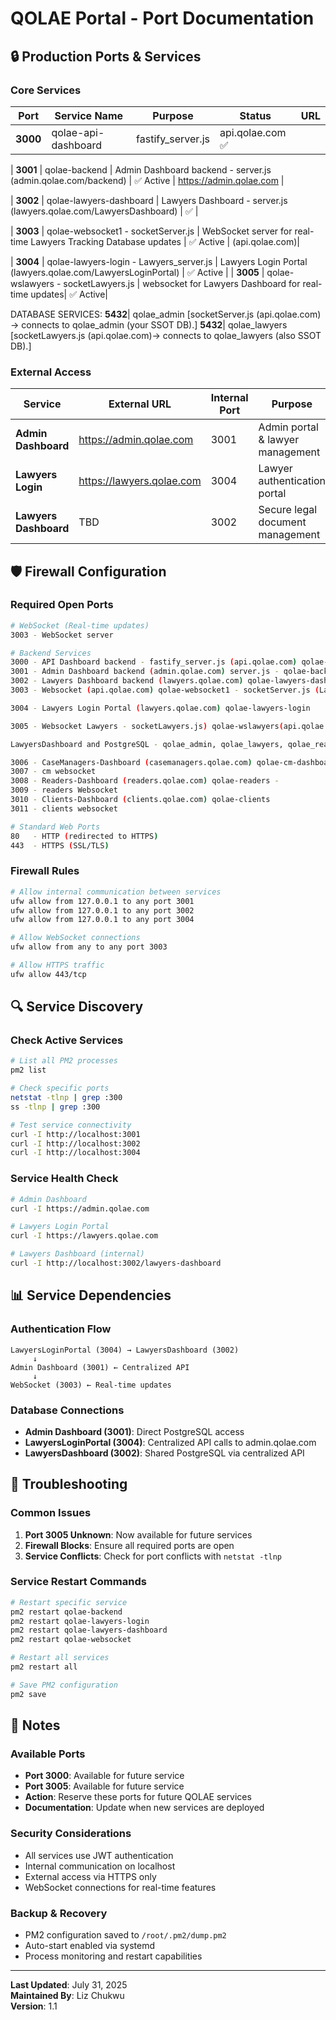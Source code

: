 # QOLAE Portal - Port Documentation

## 🔒 **Production Ports & Services**

### **Core Services**
| Port | Service Name | Purpose | Status | URL |
|------|--------------|---------|--------|-----|
| **3000** | qolae-api-dashboard |fastify_server.js | api.qolae.com ✅

| **3001** | qolae-backend | Admin Dashboard backend - server.js (admin.qolae.com/backend) | ✅ Active | https://admin.qolae.com |

| **3002** | qolae-lawyers-dashboard | Lawyers Dashboard - server.js (lawyers.qolae.com/LawyersDashboard) | ✅ |

| **3003** | qolae-websocket1 - socketServer.js | WebSocket server for real-time Lawyers Tracking Database updates | ✅ Active | (api.qolae.com)|

| **3004** | qolae-lawyers-login - Lawyers_server.js | Lawyers Login Portal (lawyers.qolae.com/LawyersLoginPortal) | ✅ Active
|
| **3005** | qolae-wslawyers - socketLawyers.js | websocket for Lawyers Dashboard for real-time updates| ✅ Active|


DATABASE SERVICES: 
**5432**| qolae_admin [socketServer.js (api.qolae.com) → connects to qolae_admin (your SSOT DB).]
**5432**| qolae_lawyers [socketLawyers.js (api.qolae.com)-> connects to qolae_lawyers (also SSOT DB).]

### **External Access**
| Service | External URL | Internal Port | Purpose |
|---------|--------------|---------------|---------|
| **Admin Dashboard** | https://admin.qolae.com | 3001 | Admin portal & lawyer management |
| **Lawyers Login** | https://lawyers.qolae.com | 3004 | Lawyer authentication portal |
| **Lawyers Dashboard** | TBD | 3002 | Secure legal document management |

## 🛡️ **Firewall Configuration**

### **Required Open Ports**
```bash
# WebSocket (Real-time updates)
3003 - WebSocket server

# Backend Services
3000 - API Dashboard backend - fastify_server.js (api.qolae.com) qolae-api-dashboard
3001 - Admin Dashboard backend (admin.qolae.com) server.js - qolae-backend
3002 - Lawyers Dashboard backend (lawyers.qolae.com) qolae-lawyers-dashboard - server.js
3003 - Websocket (api.qolae.com) qolae-websocket1 - socketServer.js (LawyersTrackingDatabase) and PostgreSQL

3004 - Lawyers Login Portal (lawyers.qolae.com) qolae-lawyers-login

3005 - Websocket Lawyers - socketLawyers.js) qolae-wslawyers(api.qolae.com) 

LawyersDashboard and PostgreSQL - qolae_admin, qolae_lawyers, qolae_readers, qolae_casemanagers, qolae_clients

3006 - CaseManagers-Dashboard (casemanagers.qolae.com) qolae-cm-dashboard - server.js
3007 - cm websocket
3008 - Readers-Dashboard (readers.qolae.com) qolae-readers - 
3009 - readers Websocket 
3010 - Clients-Dashboard (clients.qolae.com) qolae-clients 
3011 - clients websocket

# Standard Web Ports
80   - HTTP (redirected to HTTPS)
443  - HTTPS (SSL/TLS)
```

### **Firewall Rules**
```bash
# Allow internal communication between services
ufw allow from 127.0.0.1 to any port 3001
ufw allow from 127.0.0.1 to any port 3002
ufw allow from 127.0.0.1 to any port 3004

# Allow WebSocket connections
ufw allow from any to any port 3003

# Allow HTTPS traffic
ufw allow 443/tcp
```

## 🔍 **Service Discovery**

### **Check Active Services**
```bash
# List all PM2 processes
pm2 list

# Check specific ports
netstat -tlnp | grep :300
ss -tlnp | grep :300

# Test service connectivity
curl -I http://localhost:3001
curl -I http://localhost:3002
curl -I http://localhost:3004
```

### **Service Health Check**
```bash
# Admin Dashboard
curl -I https://admin.qolae.com

# Lawyers Login Portal
curl -I https://lawyers.qolae.com

# Lawyers Dashboard (internal)
curl -I http://localhost:3002/lawyers-dashboard
```

## 📊 **Service Dependencies**

### **Authentication Flow**
```
LawyersLoginPortal (3004) → LawyersDashboard (3002)
     ↓
Admin Dashboard (3001) ← Centralized API
     ↓
WebSocket (3003) ← Real-time updates
```

### **Database Connections**
- **Admin Dashboard (3001)**: Direct PostgreSQL access
- **LawyersLoginPortal (3004)**: Centralized API calls to admin.qolae.com
- **LawyersDashboard (3002)**: Shared PostgreSQL via centralized API

## 🔧 **Troubleshooting**

### **Common Issues**
1. **Port 3005 Unknown**: Now available for future services
2. **Firewall Blocks**: Ensure all required ports are open
3. **Service Conflicts**: Check for port conflicts with `netstat -tlnp`

### **Service Restart Commands**
```bash
# Restart specific service
pm2 restart qolae-backend
pm2 restart qolae-lawyers-login
pm2 restart qolae-lawyers-dashboard
pm2 restart qolae-websocket

# Restart all services
pm2 restart all

# Save PM2 configuration
pm2 save
```

## 📝 **Notes**

### **Available Ports**
- **Port 3000**: Available for future service
- **Port 3005**: Available for future service
- **Action**: Reserve these ports for future QOLAE services
- **Documentation**: Update when new services are deployed

### **Security Considerations**
- All services use JWT authentication
- Internal communication on localhost
- External access via HTTPS only
- WebSocket connections for real-time features

### **Backup & Recovery**
- PM2 configuration saved to `/root/.pm2/dump.pm2`
- Auto-start enabled via systemd
- Process monitoring and restart capabilities

---

**Last Updated**: July 31, 2025  
**Maintained By**: Liz Chukwu  
**Version**: 1.1 